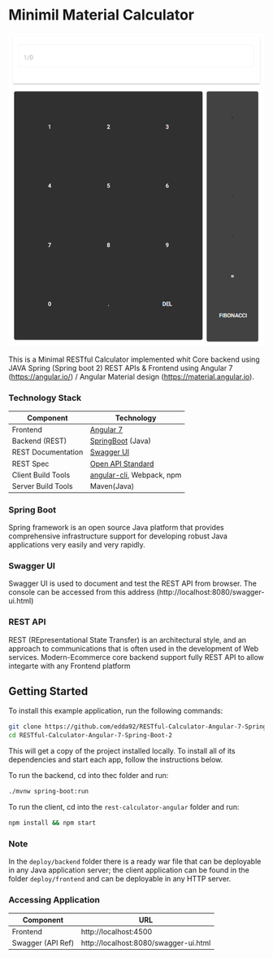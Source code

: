 # Minimil Material Calculator

![image](https://raw.githubusercontent.com/edda92/RESTful-Calculator-Angular-7-Spring-Boot-2/master/media/calculator.PNG)

This is a Minimal RESTful Calculator implemented whit Core backend using JAVA Spring (Spring boot 2) REST APIs & Frontend using Angular 7 (https://angular.io/) / Angular Material design (https://material.angular.io).

### Technology Stack
Component         | Technology
---               | ---
Frontend          | [Angular 7](https://angular.io/)
Backend (REST)    | [SpringBoot](https://projects.spring.io/spring-boot) (Java)
REST Documentation| [Swagger UI](https://swagger.io/tools/swagger-ui/)
REST Spec         | [Open API Standard](https://www.openapis.org/) 
Client Build Tools| [angular-cli](https://github.com/angular/angular-cli), Webpack, npm
Server Build Tools| Maven(Java)

### Spring Boot
Spring framework is an open source Java platform that provides comprehensive infrastructure support for developing robust Java applications very easily and very rapidly.

### Swagger UI
Swagger UI is used to document and test the REST API from browser. The console can be accessed from this address (http://localhost:8080/swagger-ui.html) 


### REST API
REST (REpresentational State Transfer) is an architectural style, and an approach to communications that is often used in the development of Web services. Modern-Ecommerce core backend support fully REST API to allow integarte with any Frontend platform

## Getting Started

To install this example application, run the following commands:

```bash
git clone https://github.com/edda92/RESTful-Calculator-Angular-7-Spring-Boot-2.git
cd RESTful-Calculator-Angular-7-Spring-Boot-2
```

This will get a copy of the project installed locally. To install all of its dependencies and start each app, follow the instructions below.

To run the backend, cd into thec folder and run:
 
```bash
./mvnw spring-boot:run
```

To run the client, cd into the `rest-calculator-angular` folder and run:
 
```bash
npm install && npm start
```
### Note

In the `deploy/backend` folder there is a ready war file that can be deployable in any Java application server; the client application can be found in the folder `deploy/frontend` and can be deployable in any HTTP server.

### Accessing Application
Component         | URL                                      
---               | ---                                      
Frontend          |  http://localhost:4500                   
Swagger (API Ref) |  http://localhost:8080/swagger-ui.html

